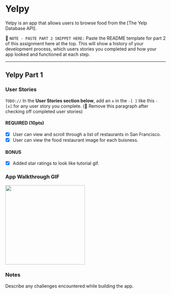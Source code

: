 # Yelpy

Yelpy is an app that allows users to browse food from the [The Yelp Database API].

📝 `NOTE - PASTE PART 2 SNIPPET HERE:` Paste the README template for part 2 of this assignment here at the top. This will show a history of your development process, which users stories you completed and how your app looked and functioned at each step.

---

## Yelpy Part 1

### User Stories
`TODO://` In the **User Stories section below**, add an `x` in the `-[ ]` like this `- [x]` for any user story you complete. (🚫 Remove this paragraph after checking off completed user stories)

#### REQUIRED (10pts)
- [X] User can view and scroll through a list of restaurants in San Francisco.
- [X] User can view the food restaurant image for each buisness.

#### BONUS
- [X] Added star ratings to look like tutorial gif.

### App Walkthrough GIF


<img src="Yhttp://g.recordit.co/ywVh1NaJkc.gif" width=250><br>

### Notes
Describe any challenges encountered while building the app.
